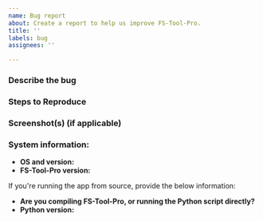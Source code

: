 ```yaml
---
name: Bug report
about: Create a report to help us improve FS-Tool-Pro.
title: ''
labels: bug
assignees: ''

---
```


### Describe the bug


### Steps to Reproduce


### Screenshot(s) (if applicable)


### System information:
 - **OS and version:**
 - **FS-Tool-Pro version:**

If you're running the app from source, provide the below information:
 - **Are you compiling FS-Tool-Pro, or running the Python script directly?**
 - **Python version:**

